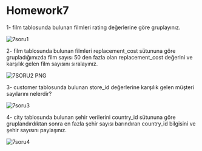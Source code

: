 # Homework7
1- film tablosunda bulunan filmleri rating değerlerine göre gruplayınız.

![7soru1](https://user-images.githubusercontent.com/83791722/153405994-e92d5e8a-ba6f-4d37-b27b-f7acbad595d5.png)

2- film tablosunda bulunan filmleri replacement_cost sütununa göre grupladığımızda film sayısı 50 den fazla olan replacement_cost değerini ve karşılık gelen film sayısını sıralayınız.

![7SORU2 PNG](https://user-images.githubusercontent.com/83791722/153406325-0d168762-bb97-4d38-9c19-6ae3fe3be2ef.png)

3- customer tablosunda bulunan store_id değerlerine karşılık gelen müşteri sayılarını nelerdir?

![7soru3](https://user-images.githubusercontent.com/83791722/153406659-1e9db823-5057-4620-8725-9102801217cd.png)

4- city tablosunda bulunan şehir verilerini country_id sütununa göre gruplandırdıktan sonra en fazla şehir sayısı barındıran country_id bilgisini ve şehir sayısını paylaşınız.

![7soru4](https://user-images.githubusercontent.com/83791722/153406927-abd1746c-6337-4f9c-a83c-8547e3c99676.png)
